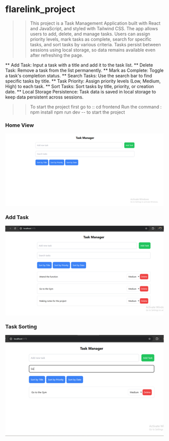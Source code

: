# flarelink_project

>> This project is a Task Management Application built with React and JavaScript, and styled with Tailwind CSS. The app allows users to add, delete, and manage tasks. Users can assign priority levels, mark tasks as complete, search for specific tasks, and sort tasks by various criteria. Tasks persist between sessions using local storage, so data remains available even after refreshing the page.

** Add Task: Input a task with a title and add it to the task list.
** Delete Task: Remove a task from the list permanently.
** Mark as Complete: Toggle a task's completion status.
** Search Tasks: Use the search bar to find specific tasks by title.
** Task Priority: Assign priority levels (Low, Medium, High) to each task.
** Sort Tasks: Sort tasks by title, priority, or creation date.
** Local Storage Persistence: Task data is saved in local storage to keep data persistent across sessions.


>> To start the project first go to :: cd frontend 
>> Run the command :  npm install 
>> npm run dev --       to start the project

### Home View
![Home View](./frontend/screenshot/Home_View.png)

### Add Task
![Add Task](./frontend/screenshot/Add_Task.png)

### Task Sorting
![Task Sorting](./frontend/screenshot/Task_Sort.png)
